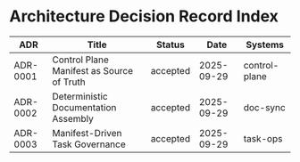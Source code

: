 # Architecture Decision Record Index

| ADR | Title | Status | Date | Systems |
| --- | --- | --- | --- | --- |
| ADR-0001 | Control Plane Manifest as Source of Truth | accepted | 2025-09-29 | control-plane |
| ADR-0002 | Deterministic Documentation Assembly | accepted | 2025-09-29 | doc-sync |
| ADR-0003 | Manifest-Driven Task Governance | accepted | 2025-09-29 | task-ops |
